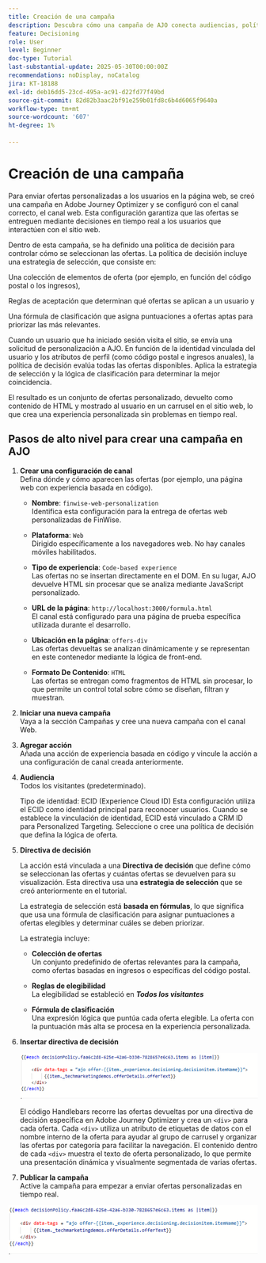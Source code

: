 ```yaml
---
title: Creación de una campaña
description: Descubra cómo una campaña de AJO conecta audiencias, políticas de decisión y canales para ofrecer ofertas personalizadas en el momento adecuado en todos los puntos de contacto de los clientes.
feature: Decisioning
role: User
level: Beginner
doc-type: Tutorial
last-substantial-update: 2025-05-30T00:00:00Z
recommendations: noDisplay, noCatalog
jira: KT-18188
exl-id: deb16dd5-23cd-495a-ac91-d22fd77f49bd
source-git-commit: 82d82b3aac2bf91e259b01fd8c6b4d6065f9640a
workflow-type: tm+mt
source-wordcount: '607'
ht-degree: 1%

---
```


# Creación de una campaña

Para enviar ofertas personalizadas a los usuarios en la página web, se creó una campaña en Adobe Journey Optimizer y se configuró con el canal correcto, el canal web. Esta configuración garantiza que las ofertas se entreguen mediante decisiones en tiempo real a los usuarios que interactúen con el sitio web.

Dentro de esta campaña, se ha definido una política de decisión para controlar cómo se seleccionan las ofertas. La política de decisión incluye una estrategia de selección, que consiste en:

Una colección de elementos de oferta (por ejemplo, en función del código postal o los ingresos),

Reglas de aceptación que determinan qué ofertas se aplican a un usuario y

Una fórmula de clasificación que asigna puntuaciones a ofertas aptas para priorizar las más relevantes.

Cuando un usuario que ha iniciado sesión visita el sitio, se envía una solicitud de personalización a AJO. En función de la identidad vinculada del usuario y los atributos de perfil (como código postal e ingresos anuales), la política de decisión evalúa todas las ofertas disponibles. Aplica la estrategia de selección y la lógica de clasificación para determinar la mejor coincidencia.

El resultado es un conjunto de ofertas personalizado, devuelto como contenido de HTML y mostrado al usuario en un carrusel en el sitio web, lo que crea una experiencia personalizada sin problemas en tiempo real.


## Pasos de alto nivel para crear una campaña en AJO

1. **Crear una configuración de canal**\
   Defina dónde y cómo aparecen las ofertas (por ejemplo, una página web con experiencia basada en código).
   - **Nombre**: `finwise-web-personalization`\
     Identifica esta configuración para la entrega de ofertas web personalizadas de FinWise.

   - **Plataforma**: `Web`\
     Dirigido específicamente a los navegadores web. No hay canales móviles habilitados.

   - **Tipo de experiencia**: `Code-based experience`\
     Las ofertas no se insertan directamente en el DOM. En su lugar, AJO devuelve HTML sin procesar que se analiza mediante JavaScript personalizado.

   - **URL de la página**: `http://localhost:3000/formula.html`\
     El canal está configurado para una página de prueba específica utilizada durante el desarrollo.

   - **Ubicación en la página**: `offers-div`\
     Las ofertas devueltas se analizan dinámicamente y se representan en este contenedor mediante la lógica de front-end.

   - **Formato De Contenido**: `HTML`\
     Las ofertas se entregan como fragmentos de HTML sin procesar, lo que permite un control total sobre cómo se diseñan, filtran y muestran.


2. **Iniciar una nueva campaña**\
   Vaya a la sección Campañas y cree una nueva campaña con el canal Web.

3. **Agregar acción**\
   Añada una acción de experiencia basada en código y vincule la acción a una configuración de canal creada anteriormente.



4. **Audiencia**\
   Todos los visitantes (predeterminado).

   Tipo de identidad: ECID (Experience Cloud ID)
Esta configuración utiliza el ECID como identidad principal para reconocer usuarios. Cuando se establece la vinculación de identidad, ECID está vinculado a CRM ID para Personalized Targeting. Seleccione o cree una política de decisión que defina la lógica de oferta.

5. **Directiva de decisión**


   La acción está vinculada a una **Directiva de decisión** que define cómo se seleccionan las ofertas y cuántas ofertas se devuelven para su visualización. Esta directiva usa una **estrategia de selección** que se creó anteriormente en el tutorial.

   La estrategia de selección está **basada en fórmulas**, lo que significa que usa una fórmula de clasificación para asignar puntuaciones a ofertas elegibles y determinar cuáles se deben priorizar.

   La estrategia incluye:

   - **Colección de ofertas**\
     Un conjunto predefinido de ofertas relevantes para la campaña, como ofertas basadas en ingresos o específicas del código postal.

   - **Reglas de elegibilidad**\
     La elegibilidad se estableció en **_Todos los visitantes_**

   - **Fórmula de clasificación**\
     Una expresión lógica que puntúa cada oferta elegible. La oferta con la puntuación más alta se procesa en la experiencia personalizada.


6. **Insertar directiva de decisión**

   ![editor de personalización](assets/personalization-editor.png)

   El código Handlebars recorre las ofertas devueltas por una directiva de decisión específica en Adobe Journey Optimizer y crea un `<div>` para cada oferta. Cada `<div>` utiliza un atributo de etiquetas de datos con el nombre interno de la oferta para ayudar al grupo de carrusel y organizar las ofertas por categoría para facilitar la navegación. El contenido dentro de cada `<div>` muestra el texto de oferta personalizado, lo que permite una presentación dinámica y visualmente segmentada de varias ofertas.


7. **Publicar la campaña**\
   Active la campaña para empezar a enviar ofertas personalizadas en tiempo real.

![img](assets/personalization-editor.png)
